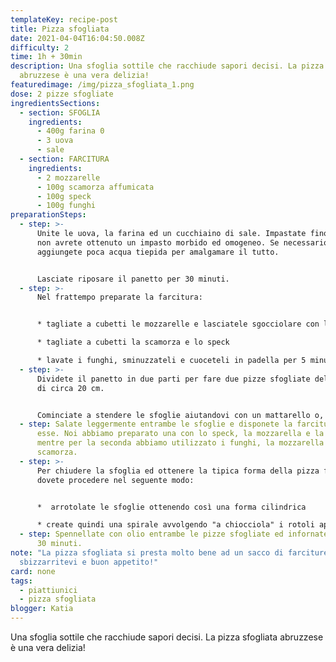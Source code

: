 ```yaml
---
templateKey: recipe-post
title: Pizza sfogliata
date: 2021-04-04T16:04:50.008Z
difficulty: 2
time: 1h + 30min
description: Una sfoglia sottile che racchiude sapori decisi. La pizza sfogliata
  abruzzese è una vera delizia!
featuredimage: /img/pizza_sfogliata_1.png
dose: 2 pizze sfogliate
ingredientsSections:
  - section: SFOGLIA
    ingredients:
      - 400g farina 0
      - 3 uova
      - sale
  - section: FARCITURA
    ingredients:
      - 2 mozzarelle
      - 100g scamorza affumicata
      - 100g speck
      - 100g funghi
preparationSteps:
  - step: >-
      Unite le uova, la farina ed un cucchiaino di sale. Impastate fino a quando
      non avrete ottenuto un impasto morbido ed omogeneo. Se necessario,
      aggiungete poca acqua tiepida per amalgamare il tutto.


      Lasciate riposare il panetto per 30 minuti.
  - step: >-
      Nel frattempo preparate la farcitura:


      * tagliate a cubetti le mozzarelle e lasciatele sgocciolare con la'iuto di un colino

      * tagliate a cubetti la scamorza e lo speck

      * lavate i funghi, sminuzzateli e cuoceteli in padella per 5 minuti con un filo d'olio ed un pò di sale
  - step: >-
      Dividete il panetto in due parti per fare due pizze sfogliate del diametro
      di circa 20 cm.


      Cominciate a stendere le sfoglie aiutandovi con un mattarello o, alternatvamente, con la macchina per fare la pasta fresca. Le sfoglie dovranno essere abbastanza sottili.
  - step: Salate leggermente entrambe le sfoglie e disponete la farcitura sopra di
      esse. Noi abbiamo preparato una con lo speck, la mozzarella e la scamorza,
      mentre per la seconda abbiamo utilizzato i funghi, la mozzarella e la
      scamorza.
  - step: >-
      Per chiudere la sfoglia ed ottenere la tipica forma della pizza fogliata,
      dovete procedere nel seguente modo:


      *  arrotolate le sfoglie ottenendo così una forma cilindrica 

      * create quindi una spirale avvolgendo "a chiocciola" i rotoli appena ottenuti
  - step: Spennellate con olio entrambe le pizze sfogliate ed infornate a 200°C per
      30 minuti.
note: "La pizza sfogliata si presta molto bene ad un sacco di farciture diverse:
  sbizzarritevi e buon appetito!"
card: none
tags:
  - piattiunici
  - pizza sfogliata
blogger: Katia
---
```

Una sfoglia sottile che racchiude sapori decisi. La pizza sfogliata abruzzese è una vera delizia!